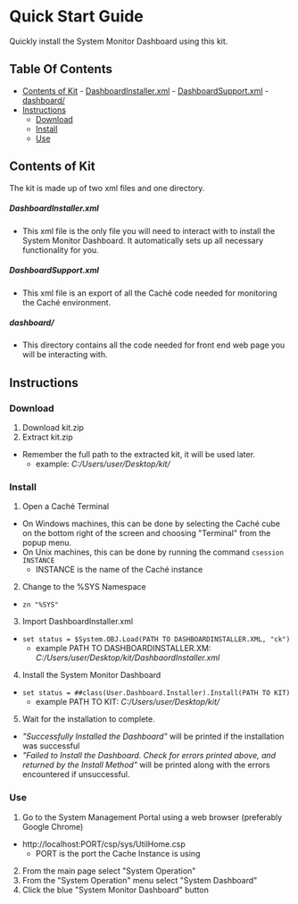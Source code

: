 # Quick Start Guide
Quickly install the System Monitor Dashboard using this kit.

## Table Of Contents
<!-- TOC depthFrom:1 depthTo:6 withLinks:1 updateOnSave:1 orderedList:0 -->
- [Contents of Kit](#contents-of-kit)
			- [DashboardInstaller.xml](#dashboardinstallerxml)
			- [DashboardSupport.xml](#dashboardsupportxml)
			- [dashboard/](#dashboard)
- [Instructions](#instructions)
	- [Download](#download)
	- [Install](#install)
	- [Use](#use)
<!-- /TOC -->

## Contents of Kit
The kit is made up of two xml files and one directory.

##### DashboardInstaller.xml
  - This xml file is the only file you will need to interact with to install the System Monitor Dashboard. It automatically sets up all necessary functionality for you.

##### DashboardSupport.xml
  - This xml file is an export of all the Caché code needed for monitoring the Caché environment.

##### dashboard/
  - This directory contains all the code needed for front end web page you will be interacting with.

## Instructions

### Download
 1. Download kit.zip
 2. Extract kit.zip
   - Remember the full path to the extracted kit, it will be used later.
     - example:  *C:/Users/user/Desktop/kit/*

### Install
 1. Open a Caché Terminal
   - On Windows machines, this can be done by selecting the Caché cube on the bottom right of the screen and choosing "Terminal" from the popup menu.
   - On Unix machines, this can be done by running the command `csession INSTANCE`
     - INSTANCE is the name of the Caché instance
 2. Change to the %SYS Namespace
   - `zn "%SYS"`
 3. Import DashboardInstaller.xml
   - `set status = $System.OBJ.Load(PATH TO DASHBOARDINSTALLER.XML, "ck")`
      - example PATH TO DASHBOARDINSTALLER.XM: *C:/Users/user/Desktop/kit/DashbaordInstaller.xml*
 4. Install the System Monitor Dashboard
   - `set status = ##class(User.Dashboard.Installer).Install(PATH TO KIT)`
     - example PATH TO KIT: *C:/Users/user/Desktop/kit/*
 5. Wait for the installation to complete.
   - *"Successfully Installed the Dashboard"* will be printed if the installation was successful
   - *"Failed to Install the Dashboard. Check for errors printed above, and returned by the Install Method"* will be printed along with the errors encountered if unsuccessful.

### Use
 1. Go to the System Management Portal using a web browser (preferably Google Chrome)
   - http://localhost:PORT/csp/sys/UtilHome.csp
     - PORT is the port the Cache Instance is using
 2. From the main page select "System Operation"
 3. From the "System Operation" menu select "System Dashboard"
 4. Click the blue "System Monitor Dashboard" button
